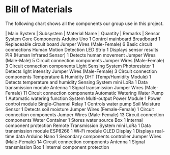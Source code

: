 # Bill of Materials
The following chart shows all the components our group use in this project.

| Main System | Subsystem | Material Name | Quantity | Remarks |
Sensor System	Core Components	Arduino Uno	1	Control mainboard
		Breadboard	1	Replaceable circuit board
		Jumper Wires (Male-Female)	6	Basic circuit connections
	Human Motion Detection	LED Strip	1	Displays sensor results
		PIR (Human Infrared Sensor)	1	Detects human movement
		Jumper Wires (Male-Male)	5	Circuit connection components
		Jumper Wires (Male-Female)	3	Circuit connection components
	Light Sensing System	Photoresistor	1	Detects light intensity
		Jumper Wires (Male-Female)	3	Circuit connection components
	Temperature & Humidity	DHT (Temp/Humidity Module)	1	Detects temperature and humidity
	Sensing System	mini LoRa	1	Data transmission module
		Antenna	1	Signal transmission
		Jumper Wires (Male-Female)	11	Circuit connection components
	Automatic Watering	Water Pump	1	Automatic watering function
	System	Multi-output Power Module	1	Power control module
		Single-Channel Relay	1	Controls water pump
		Soil Moisture Sensor	1	Detects soil moisture
		Jumper Wires (Female-Female)	1	Circuit connection components
		Jumper Wires (Male-Female)	13	Circuit connection components
		Water Container	1	Stores water source
		Box	1	Internal component protection
Remote Transmission System		mini LoRa	1	Data transmission module
		ESP8266	1	Wi-Fi module
		OLED Display	1	Displays real-time data
		Arduino Nano	1	Secondary components controller
		Jumper Wires (Male-Female)	14	Circuit connection components
		Antenna	1	Signal transmission
		Box	1	Internal component protection
